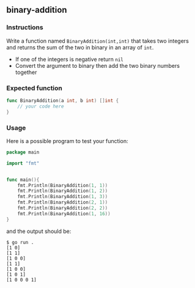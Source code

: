 ## binary-addition

### Instructions

Write a function named `BinaryAddition(int,int)` that takes two integers and returns the sum of the two in binary in an array of `int`.
- If one of the integers is negative return `nil`
- Convert the argument to binary then add the two binary numbers together

### Expected function 
```go
func BinaryAddition(a int, b int) []int {
    // your code here
}
```

### Usage

Here is a possible program to test your function:

```go
package main

import "fmt"


func main(){
	fmt.Println(BinaryAddition(1, 1))
	fmt.Println(BinaryAddition(1, 2))
	fmt.Println(BinaryAddition(1, 3))
	fmt.Println(BinaryAddition(2, 1))
	fmt.Println(BinaryAddition(2, 2))
	fmt.Println(BinaryAddition(1, 16))
}
```

and the output should be:

```console
$ go run . 
[1 0]
[1 1]
[1 0 0]
[1 1]
[1 0 0]
[1 0 1]
[1 0 0 0 1]
```
